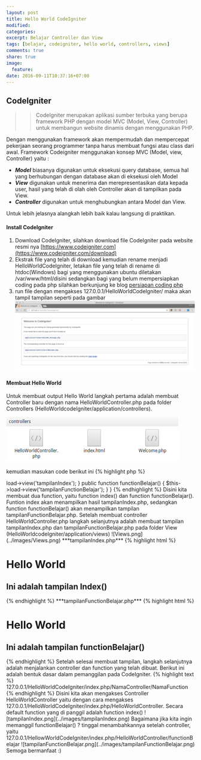 ```yaml
---
layout: post
title: Hello World CodeIgniter
modified:
categories: 
excerpt: Belajar Controller dan View
tags: [belajar, codeigniter, hello world, controllers, views]
comments: true
share: true
image:
  feature:
date: 2016-09-11T10:37:16+07:00
---
```


## CodeIgniter
>> CodeIgniter merupakan aplikasi sumber terbuka yang berupa framework PHP dengan model MVC (Model, View, Controller) untuk membangun website dinamis dengan menggunakan PHP. 

Dengan menggunakan framework akan mempermudah dan mempercepat pekerjaan seorang programmer tanpa harus membuat fungsi atau class dari awal. Framework Codeigniter menggunakan konsep MVC (Model, view, Controller) yaitu :

* ***Model*** biasanya digunakan untuk eksekusi query database, semua hal yang berhubungan dengan database akan di eksekusi oleh Model
* ***View*** digunakan untuk menerima dan merepresentasikan data kepada user, hasil yang telah di olah oleh Controller akan di tampilkan pada View.
* ***Controller*** digunakan untuk menghubungkan antara Model dan View.

Untuk lebih jelasnya alangkah lebih baik kalau langsung di praktikan. 

#### Install CodeIgniter

1. Download CodeIgniter, silahkan download file CodeIgniter pada website resmi nya [https://www.codeigniter.com](https://www.codeigniter.com/download)
2. Ekstrak file yang telah di download kemudian rename menjadi HelloWorldCodeIgniter, letakan file yang telah di rename di htdoc(Windows) bagi yang menggunakan ubuntu diletakan  /var/www/html/disini sedangkan bagi yang belum mempersiapkan coding pada php silahkan berkunjung ke blog [persiapan coding php](rizkimufrizal.github.io)
3. run file dengan mengakses 127.0.0.1/HelloWorldCodeIgniter/ maka akan tampil tampilan seperti pada gambar ![welcometoci.png](../images/welcometoci.png)

#### Membuat Hello World
Untuk membuat output Hello World langkah pertama adalah membuat Controller baru dengan nama HelloWorldController.php pada folder Controllers (HelloWorldcodeIgniter/application/controllers). 

![HelloWorldController.png](../images/HelloWorldController.png)

kemudian masukan code berikut ini
{% highlight php %}
<?php
defined('BASEPATH') OR exit('No direct script access allowed');

class HelloWorldController extends CI_Controller {

    public function index()
    {
        $this->load->view('tampilanIndex');
    }

    public function functionBelajar()
    {
        $this->load->view('tampilanFunctionBelajar');
    }
}
{% endhighlight %}

Disini kita membuat dua function, yaitu function index() dan function functionBelajar(). Funtion index akan menampilkan hasil tampilanIndex.php, sedangkan function functionBelajar() akan menampilkan tampilan tampilanFunctionBelajar.php. 

Setelah membuat controller HelloWorldController.php langkah selanjutnya adalah membuat tampilan tampilanIndex.php dan tampilanFunctionBelajar.php pada folder View (HelloWorldcodeIgniter/application/views) 

![Views.png](../images/Views.png)
***tampilanIndex.php***
{% highlight html %}
<!DOCTYPE html>
<html lang="en">
<head>
    <title>Tampilan Index</title>
</head>
<body>
    <h1>Hello World</h1>
    <h2>Ini adalah tampilan Index()</h2>
</body>
</html>
{% endhighlight %}
***tampilanFunctionBelajar.php***
{% highlight html %}
<!DOCTYPE html>
<html lang="en">
<head>
    <title>Tampilan Function Belajar</title>
</head>
<body>
    <h1>Hello World</h1>
    <h2>Ini adalah tampilan functionBelajar()</h2>
</body>
</html>
{% endhighlight %}

Setelah selesai membuat tampilan, langkah selanjutnya adalah menjalankan controller dan function yang telah dibuat. Berikut ini adalah bentuk dasar dalam pemanggilan pada CodeIgniter.
{% highlight text %}
127.0.0.1/HelloWorldCodeIgniter/index.php/NamaController/NamaFunction
{% endhighlight %}

Disini kita akan mengakses Controller HelloWorldController yaitu dengan cara mengakses 127.0.0.1/HelloWorldCodeIgniter/index.php/HelloWorldController. Secara default function yang di panggil adalah function index() ![tampilanIndex.png](../images/tampilanIndex.png)

Bagaimana jika kita ingin memanggil functionBelajar() ? tinggal menambahkannya setelah controller, yaitu 127.0.0.1/HellowWorldCodeIgniter/index.php/HelloWorldController/functionBelajar ![tampilanFunctionBelajar.png](../images/tampilanFunctionBelajar.png)

Semoga bermanfaat :)




